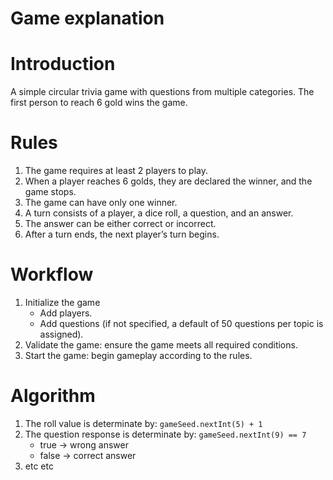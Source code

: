 <h1>Game explanation</h1>

# Introduction
A simple circular trivia game with questions from multiple categories. The first person to reach 6 gold wins the game.

# Rules
1. The game requires at least 2 players to play.
2. When a player reaches 6 golds, they are declared the winner, and the game stops.
3. The game can have only one winner.
4. A turn consists of a player, a dice roll, a question, and an answer.
5. The answer can be either correct or incorrect.
6. After a turn ends, the next player’s turn begins.

# Workflow
1. Initialize the game
    * Add players. 
    * Add questions (if not specified, a default of 50 questions per topic is assigned).
2. Validate the game: ensure the game meets all required conditions.
3. Start the game: begin gameplay according to the rules.

# Algorithm
1. The roll value is determinate by: `gameSeed.nextInt(5) + 1`
2. The question response is determinate by: `gameSeed.nextInt(9) == 7`
   * true -> wrong answer
   * false -> correct answer
3. etc etc
